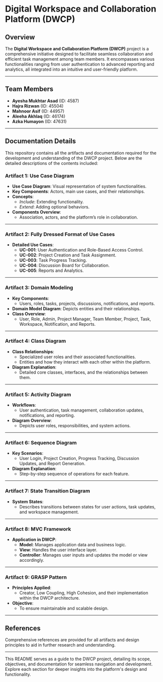 # Digital Workspace and Collaboration Platform (DWCP)

## **Overview**
The **Digital Workspace and Collaboration Platform (DWCP)** project is a comprehensive initiative designed to facilitate seamless collaboration and efficient task management among team members. It encompasses various functionalities ranging from user authentication to advanced reporting and analytics, all integrated into an intuitive and user-friendly platform.

---

## **Team Members**
- **Ayesha Mukhtar Asad** (ID: 4587)  
- **Hajra Rizwan** (ID: 45504)  
- **Mahnoor Asif** (ID: 44957)  
- **Aleeha Akhlaq** (ID: 46174)  
- **Azka Humayon** (ID: 47631)  

---

## **Documentation Details**
This repository contains all the artifacts and documentation required for the development and understanding of the DWCP project. Below are the detailed descriptions of the contents included:

### **Artifact 1: Use Case Diagram**
- **Use Case Diagram**: Visual representation of system functionalities.  
- **Key Components**: Actors, main use cases, and their relationships.  
- **Concepts**:
  - *Include*: Extending functionality.  
  - *Extend*: Adding optional behaviors.  
- **Components Overview**:
  - Association, actors, and the platform’s role in collaboration.

---

### **Artifact 2: Fully Dressed Format of Use Cases**
- **Detailed Use Cases**:
  - **UC-001**: User Authentication and Role-Based Access Control.  
  - **UC-002**: Project Creation and Task Assignment.  
  - **UC-003**: Task Progress Tracking.  
  - **UC-004**: Discussion Board for Collaboration.  
  - **UC-005**: Reports and Analytics.

---

### **Artifact 3: Domain Modeling**
- **Key Components**:
  - Users, roles, tasks, projects, discussions, notifications, and reports.  
- **Domain Model Diagram**: Depicts entities and their relationships.  
- **Class Overview**:
  - User, Role, Admin, Project Manager, Team Member, Project, Task, Workspace, Notification, and Reports.  

---

### **Artifact 4: Class Diagram**
- **Class Relationships**:
  - Specialized user roles and their associated functionalities.  
  - Entities and how they interact with each other within the platform.  
- **Diagram Explanation**:
  - Detailed core classes, interfaces, and the relationships between them.

---

### **Artifact 5: Activity Diagram**
- **Workflows**:
  - User authentication, task management, collaboration updates, notifications, and reporting.  
- **Diagram Overview**:
  - Depicts user roles, responsibilities, and system actions.

---

### **Artifact 6: Sequence Diagram**
- **Key Scenarios**:
  - User Login, Project Creation, Progress Tracking, Discussion Updates, and Report Generation.  
- **Diagram Explanation**:
  - Step-by-step sequence of operations for each feature.

---

### **Artifact 7: State Transition Diagram**
- **System States**:
  - Describes transitions between states for user actions, task updates, and workspace management.  

---

### **Artifact 8: MVC Framework**
- **Application in DWCP**:
  - **Model**: Manages application data and business logic.  
  - **View**: Handles the user interface layer.  
  - **Controller**: Manages user inputs and updates the model or view accordingly.

---

### **Artifact 9: GRASP Pattern**
- **Principles Applied**:
  - Creator, Low Coupling, High Cohesion, and their implementation within the DWCP architecture.  
- **Objective**:
  - To ensure maintainable and scalable design.  

---

## **References**
Comprehensive references are provided for all artifacts and design principles to aid in further research and understanding.  

--- 

This README serves as a guide to the DWCP project, detailing its scope, objectives, and documentation for seamless navigation and development. Explore each section for deeper insights into the platform's design and functionality.
